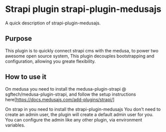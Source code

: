 # Strapi plugin strapi-plugin-medusajs

A quick description of strapi-plugin-medusajs.

## Purpose

This plugin is to quickly connect strapi cms with the medusa, to power two awesome open source system,
This plugin decouples bootstrapping and configuration, allowing you greate flexibility. 

## How to use it 

On medusa you need to install the medusa-plugin-strapi @ sgftech/medusa-plugin-strapi, and follow the setup instructions here[https://docs.medusajs.com/add-plugins/strapi/]

On strap in you need to install the strapi-plugin-medusajs
You don't need to create an admin user, the plugin will create a default admin user for you. You can configure the admin like any other plugin, via environment variables. 
